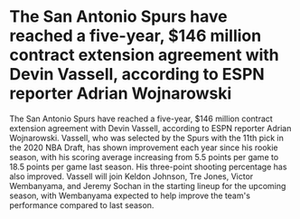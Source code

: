 # The San Antonio Spurs have reached a five-year, $146 million contract extension agreement with Devin Vassell, according to ESPN reporter Adrian Wojnarowski 
 The San Antonio Spurs have reached a five-year, $146 million contract extension agreement with Devin Vassell, according to ESPN reporter Adrian Wojnarowski. Vassell, who was selected by the Spurs with the 11th pick in the 2020 NBA Draft, has shown improvement each year since his rookie season, with his scoring average increasing from 5.5 points per game to 18.5 points per game last season. His three-point shooting percentage has also improved. Vassell will join Keldon Johnson, Tre Jones, Victor Wembanyama, and Jeremy Sochan in the starting lineup for the upcoming season, with Wembanyama expected to help improve the team's performance compared to last season.